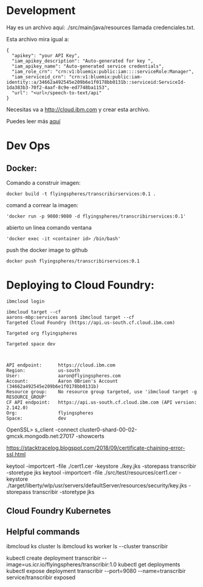 # Development
Hay es un archivo aquí: ./src/main/java/resources llamada credenciales.txt. 


Esta archivo mira igual a:
```
{
  "apikey": "your API Key",
  "iam_apikey_description": "Auto-generated for key ",
  "iam_apikey_name": "Auto-generated service credentials",
  "iam_role_crn": "crn:v1:bluemix:public:iam::::serviceRole:Manager",
  "iam_serviceid_crn": "crn:v1:bluemix:public:iam-identity::a/34662a492545e209b6e1f0178bb0131b::serviceid:ServiceId-1da383b3-70f2-4aaf-8c9e-ed7748ba1153",
  "url": "<url>/speech-to-text/api"
}
```
Necesitas va a http://cloud.ibm.com y crear esta archivo.

Puedes leer más [aquí](../README.md)

# Dev Ops
## Docker:
Comando a construir imagen:
```
docker build -t flyingspheres/transcribirservices:0.1 .
```

comand a correar la imagen:
```
'docker run -p 9080:9080 -d flyingspheres/transcribirservices:0.1'
```

abierto un linea comando ventana
```
'docker exec -it <container id> /bin/bash' 
```

push the docker image to github
```
docker push flyingspheres/transcribirservices:0.1
```

# Deploying to Cloud Foundry:
```
ibmcloud login

ibmcloud target --cf
aarons-mbp:services aaron$ ibmcloud target --cf
Targeted Cloud Foundry (https://api.us-south.cf.cloud.ibm.com)

Targeted org flyingspheres

Targeted space dev


                      
API endpoint:      https://cloud.ibm.com   
Region:            us-south   
User:              aaron@flyingspheres.com   
Account:           Aaron OBrien's Account (34662a492545e209b6e1f0178bb0131b)   
Resource group:    No resource group targeted, use 'ibmcloud target -g RESOURCE_GROUP'   
CF API endpoint:   https://api.us-south.cf.cloud.ibm.com (API version: 2.142.0)   
Org:               flyingspheres   
Space:             dev   

```

OpenSSL> s_client -connect cluster0-shard-00-02-gmcxk.mongodb.net:27017 -showcerts

https://stacktracelog.blogspot.com/2018/09/certificate-chaining-error-ssl.html

keytool -importcert -file ./cert1.cer -keystore ./key.jks -storepass transcribir -storetype jks
keytool -importcert -file ./src/test/resources/cert1.cer -keystore ./target/liberty/wlp/usr/servers/defaultServer/resources/security/key.jks -storepass transcribir -storetype jks


## Cloud Foundry Kubernetes
## Helpful commands
ibmcloud ks cluster ls
ibmcloud ks worker ls --cluster transcribir

kubectl create deployment transcribir --image=us.icr.io/flyingspheres/transcribir:1.0
kubectl get deployments
kubectl expose deployment transcribir --port=9080 --name=transcribir
service/transcribir exposed